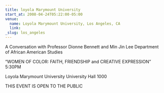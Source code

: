 ```yaml
---
title: loyola Marymount University
start_at: 2008-04-24T05:22:00-05:00
venue:
  name: Loyola Marymount University, Los Angeles, CA
  link:
_slug: los_angeles
---
```


A Conversation with Professor Dionne Bennett and Min Jin Lee
Department of African American Studies

“WOMEN OF COLOR: FAITH, FRIENDSHIP and CREATIVE EXPRESSION”
5:30PM

Loyola Marymount University
University Hall 1000

THIS EVENT IS OPEN TO THE PUBLIC
